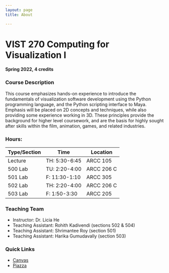 ```yaml
---
layout: page
title: About

---
```

[//]: <> (todos.)

# VIST 270  Computing for Visualization I

#### Spring 2022, 4 credits 



### Course Description

This course emphasizes hands-on experience to introduce the fundamentals of visualization software development using the Python programming language, and the Python scripting interface to Maya. Emphasis will be placed on 2D concepts and techniques, while also providing some experience working in 3D. These principles provide the background for higher level coursework, and are the basis for highly sought after skills within the film, animation, games, and related industries.



### Hours:

| Type/Section | Time | Location |  
| ----------- | ----------- |   ----------- | 
| Lecture | TH: 5:30-6:45 | ARCC 105|  
| 500 Lab| TU: 2:20-4:00 |ARCC 206 C|
| 501 Lab| F: 11:30-1:10 |ARCC 305|
| 502 Lab| TH: 2:20-4:00 |ARCC 206 C|
| 503 Lab| F: 1:50-3:30 |ARCC 205|



### Teaching Team 
-  Instructor: Dr. Licia He 
-  Teaching Assistant: Rohith Kadivendi (sections 502 & 504)
-  Teaching Assistant:  Shrimantee Roy (section 501)
-   Teaching Assistant: Harika Gumudavally (section 503) 

### Quick Links 

- [Canvas](https://texasam.instructure.com/courses/137108)
- [Piazza](https://piazza.com/class/ky1zbq8jjue33x) 


